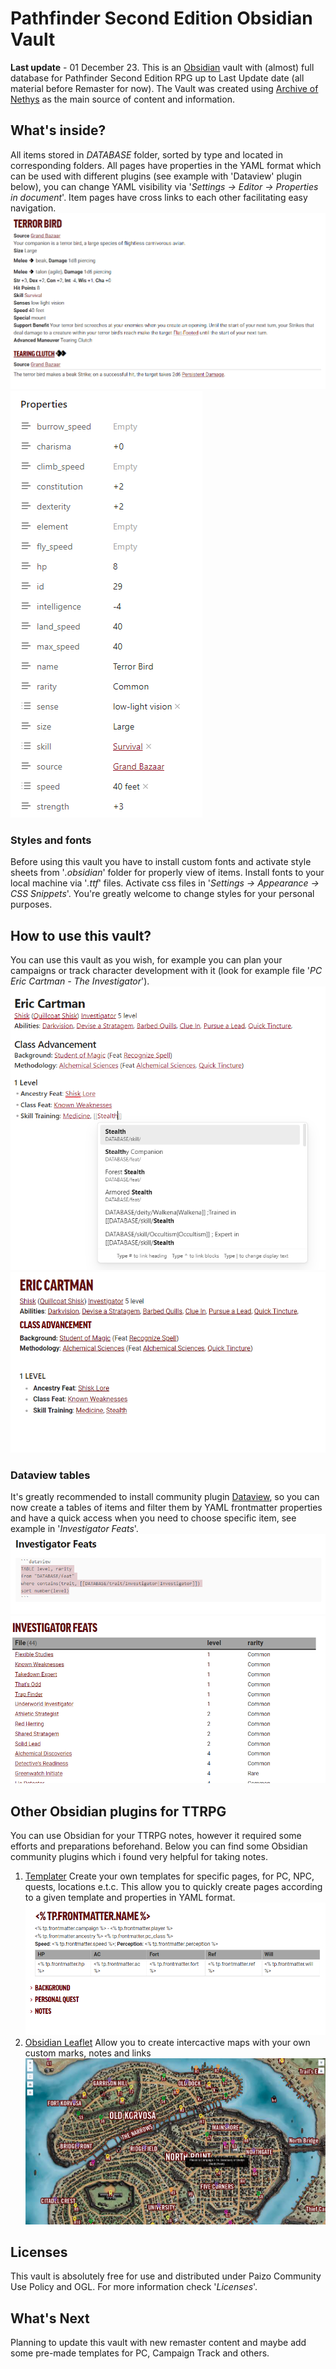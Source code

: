 # Pathfinder Second Edition Obsidian Vault
**Last update** - 01 December 23.
This is an [Obsidian](https://obsidian.md/) vault with (almost) full database for Pathfinder Second Edition RPG up to Last Update date (all material before Remaster for now). The Vault was created using [Archive of Nethys](https://2e.aonprd.com/) as the main source of content and information.

## What's inside?
All items stored in _DATABASE_ folder, sorted by type and located in corresponding folders. All pages have properties in the YAML format which can be used with different plugins (see example with 'Dataview' plugin below), you can change YAML visibility via '_Settings -> Editor -> Properties in document_'. Item pages have cross links to each other facilitating easy navigation.
![example of item](https://github.com/he1lhamster/Pathfinder2e-Obsidian-Vault/blob/main/img/Item_example.png)
![yaml properties](https://github.com/he1lhamster/Pathfinder2e-Obsidian-Vault/blob/main/img/YAML_properties.png)
### Styles and fonts

Before using this vault you have to install custom fonts and activate style sheets from '_.obsidian_' folder for properly view of items. Install fonts to your local machine via '_.ttf_' files. Activate css files in '_Settings -> Appearance -> CSS Snippets_'.
You're greatly welcome to change styles for your personal purposes.

## How to use this vault?
You can use this vault as you wish, for example you can plan your campaigns or track character development with it (look for example file '_PC Eric Cartman - The Investigator_').
![example of PC page](https://github.com/he1lhamster/Pathfinder2e-Obsidian-Vault/blob/main/img/pc_example1.png)
![example2 of PC page](https://github.com/he1lhamster/Pathfinder2e-Obsidian-Vault/blob/main/img/pc_example2.png)

### Dataview tables
It's greatly recommended to install community plugin [Dataview](https://obsidian.md/plugins?id=dataview), so you can now create a tables of items and filter them by YAML frontmatter properties and have a quick access when you need to choose specific item, see example in '_Investigator Feats_'.
![dataview raw](https://github.com/he1lhamster/Pathfinder2e-Obsidian-Vault/blob/main/img/dataview_raw.png)
![dataview table](https://github.com/he1lhamster/Pathfinder2e-Obsidian-Vault/blob/main/img/dataview_table.png)
## Other Obsidian plugins for TTRPG
You can use Obsidian for your TTRPG notes, however it required some efforts and preparations beforehand. Below you can find some Obsidian community plugins which i found very helpful for taking notes.

1. [Templater](https://obsidian.md/plugins?id=templater-obsidian)
	Create your own templates for specific pages, for PC, NPC, quests, locations e.t.c. This allow you to quickly create pages according to a given template and properties in YAML format.
	![example of templater](https://github.com/he1lhamster/Pathfinder2e-Obsidian-Vault/blob/main/img/templater_example.png)
1.  [Obsidian Leaflet](https://obsidian.md/plugins?id=obsidian-leaflet-plugin)
	Allow you to create intercactive maps with your own custom marks, notes and links
	![example of PC page](https://github.com/he1lhamster/Pathfinder2e-Obsidian-Vault/blob/main/img/leaflet_example.png)

## Licenses
This vault is absolutely free for use and distributed under Paizo Community Use Policy and OGL. For more information check '_Licenses_'.

## What's Next
Planning to update this vault with new remaster content and maybe add some pre-made templates for PC, Campaign Track and others.